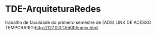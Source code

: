 # TDE-ArquiteturaRedes
trabalho de faculdade do primeiro semestre de (ADS)
LINK DE ACESSO TEMPORARIO:http://127.0.0.1:5500/index.html
